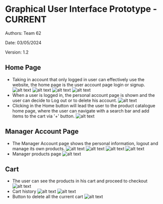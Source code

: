 # Graphical User Interface Prototype - CURRENT

Authors: Team 62

Date: 03/05/2024

Version: 1.2

## Home Page
- Taking in account that only logged in user can effectively use the website, the home page is the user account page login or signup.
![alt text](assets/GUI-V1-screenshots/image.png)
![alt text](assets/GUI-V1-screenshots/image-1.png)
![alt text](assets/GUI-V1-screenshots/image-2.png)
![alt text](assets/GUI-V1-screenshots/image-3.png)
- When a user is logged in, the personal account page is shown and the user can decide to Log out or to delete his account.
![alt text](assets/GUI-V1-screenshots/image-4.png)
- Clicking in the Home button will lead the user to the product catalogue home page, where the user can navigate with a search bar and add items to the cart via '+' button.
![alt text](assets/GUI-V1-screenshots/image-5.png)
## Manager Account Page
- The Manager Account page shows the personal information, logout and manage its own products.
![alt text](assets/GUI-V1-screenshots/image-6.png)
![alt text](assets/GUI-V1-screenshots/image-7.png)
![alt text](assets/GUI-V1-screenshots/image-8.png)
![alt text](assets/GUI-V1-screenshots/image-9.png)
- Manager products page
![alt text](assets/GUI-V1-screenshots/image-10.png)
## Cart
- The user can see the products in his cart and proceed to checkout
![alt text](assets/GUI-V1-screenshots/image-11.png)
- Cart history
![alt text](assets/GUI-V1-screenshots/image-12.png)
![alt text](assets/GUI-V1-screenshots/image-13.png)
- Button to delete all the current cart
![alt text](assets/GUI-V1-screenshots/image-14.png)